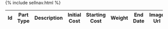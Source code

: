<div id="title" style="margin-top: -50px">
{% include sellnav.html %}
</div>

<table id = "items">
    <thead>
      <tr>
        <th>Id</th>
        <th>Part Type</th>
        <th>Description</th>
        <th>Initial Cost</th>
        <th>Starting Cost</th>
        <th>Weight</th>
        <th>End Date</th>
        <th>Image Url</th>
        <th>Function</th>
      </tr>
    </thead>
    <tbody></tbody>
  </table>
  <!-- pass in url here, make a js variable, pls do this nathan 
            make buy -->

<script>
  const itemContainer = document.getElementById("items");
//   const options = {
//       method: 'GET', // *GET, POST, PUT, DELETE, etc.
//       mode: 'no-cors', // no-cors, *cors, same-origin
//       cache: 'default', // *default, no-cache, reload, force-cache, only-if-cached
//       credentials: 'omit', // include, *same-origin, omit
//       headers: {
//       'Content-Type': 'application/json'
//       // 'Content-Type': 'application/x-www-form-urlencoded',
//       },
//   };
  
    function listItems() {
    // fetch the API
    fetch("https://f1-backend.aadit.dev/api/item/", {method: "GET", mode: 'cors',cache: 'no-cache', credentials: 'include', headers: {'Content-Type': "application/json"}})
      // response is a RESTful "promise" on any successful fetch
      .then(response => {
        // check for response errors
        if (response.status !== 200) {
            const errorMsg = 'Database response error: ' + response.status;
            console.log(errorMsg);
            const tr = document.createElement("tr");
            const td = document.createElement("td");
            const button = document.createElement("button");
            td.innerHTML = errorMsg;
            tr.appendChild(td);
            tr.appendChild(button);
            itemContainer.appendChild(tr);
            return;
        }
        // valid response will have json data
        response.json()
        .then(data => {
            for (const row of data) {

              const tr = document.createElement("tr");

              const id = document.createElement("td");
              const partType = document.createElement("td");
              const description = document.createElement("td");
              const initialCost = document.createElement("td");
              const currentCost = document.createElement("td");
              const weight = document.createElement("td");
              const endDate = document.createElement("td");
              const imageUrl = document.createElement("td");
              const button = document.createElement("button");

              id.innerHTML = row.id;
              partType.innerHTML = row.partType;
              description.innerHTML = row.description;
              initialCost.innerHTML = row.initialCost;
              currentCost.innerHTML = row.currentCost;
              weight.innerHTML = row.weight;
              endDate.innerHTML = row.endDate;
              imageUrl.innerHTML = row.imageUrl;
              button.innerHTML = "Delete";

              tr.appendChild(id);
              tr.appendChild(partType);
              tr.appendChild(description);
              tr.appendChild(initialCost);
              tr.appendChild(currentCost);
              tr.appendChild(weight);
              tr.appendChild(endDate);
              tr.appendChild(imageUrl);

              itemContainer.appendChild(tr);
            }
        })
    })
  }

  listItems();
</script>
